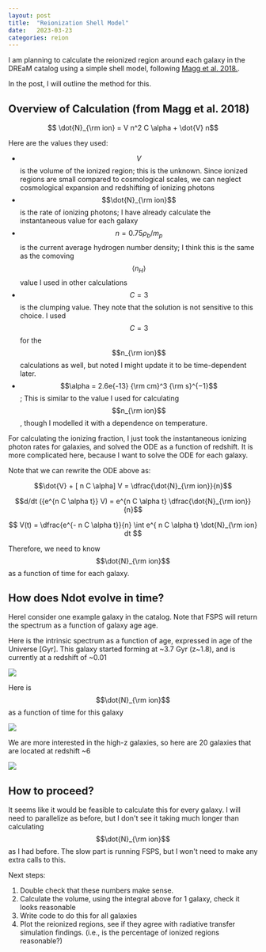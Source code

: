 ```yaml
---
layout: post
title:  "Reionization Shell Model"
date:   2023-03-23
categories: reion
---
```


I am planning to calculate the reionized region around each galaxy in the DREaM catalog using a simple shell model, following <a href="https://ui.adsabs.harvard.edu/abs/2018MNRAS.473.5308M/abstract">Magg et al. 2018.</a>.

In the post, I will outline the method for this.


## Overview of Calculation (from Magg et al. 2018)

$$ \dot{N}_{\rm ion} = V n^2 C \alpha + \dot{V} n$$


Here are the values they used:
- $$V$$ is the volume of the ionized region; this is the unknown.  Since ionized regions are small compared to cosmological scales, we can neglect cosmological expansion and redshifting of ionizing photons
- $$\dot{N}_{\rm ion}$$ is the rate of ionizing photons; I have already calculate the instantaneous value for each galaxy
- $$n=0.75 \rho_b/m_p$$ is the current average hydrogen number density; I think this is the same as the comoving $$\langle n_H \rangle$$ value I used in other calculations
- $$C=3$$ is the clumping value. They note that the solution is not sensitive to this choice. I used $$C=3$$ for the $$n_{\rm ion}$$ calculations as well, but noted I might update it to be time-dependent later.
- $$\alpha = 2.6e{-13} {\rm cm}^3 {\rm s}^{−1}$$; This is similar to the value I used for calculating $$n_{\rm ion}$$, though I modelled it with a dependence on temperature.


For calculating the ionizing fraction, I just took the instantaneous ionizing photon rates for galaxies, and solved the ODE as a function of redshift. It is more complicated here, because I want to solve the ODE for each galaxy.


Note that we can rewrite the ODE above as:

$$\dot{V} + [ n C \alpha] V = \dfrac{\dot{N}_{\rm ion}}{n}$$

$$d/dt ({e^{n C \alpha t}} V) = e^{n C \alpha t} \dfrac{\dot{N}_{\rm ion}}{n}$$

$$ V(t) = \dfrac{e^{- n C \alpha t}}{n} \int e^{ n C \alpha t} \dot{N}_{\rm ion} dt $$

Therefore, we need to know  $$\dot{N}_{\rm ion}$$ as a function of time for each galaxy.

## How does Ndot evolve in time?

HereI consider one example galaxy in the catalog. Note that FSPS will return the spectrum as a function of galaxy age age.

Here is the intrinsic spectrum as a function of age, expressed in age of the Universe [Gyr]. This galaxy started forming at ~3.7 Gyr (z~1.8), and is currently at a redshift of ~0.01


<img src="{{ site.baseurl }}/assets/plots/20230323_fnu_vs_t.png">


Here is $$\dot{N}_{\rm ion}$$ as a function of time for this galaxy

<img src="{{ site.baseurl }}/assets/plots/20230323_Ndot_vs_t_1.png">

We are  more interested in the high-z galaxies, so here are 20 galaxies that are located at redshift ~6

<img src="{{ site.baseurl }}/assets/plots/20230323_Ndot_vs_t.png">


## How to proceed?

It seems like it would be feasible to calculate this for every galaxy. I will need to parallelize as before, but I don't see it taking much longer than calculating $$\dot{N}_{\rm ion}$$ as I had before. The slow part is running FSPS, but I won't need to make any extra calls to this.

Next steps:
1. Double check that these numbers make sense.
2. Calculate the volume, using the integral above for 1 galaxy, check it looks reasonable
3. Write code to do this for all galaxies
4. Plot the reionized regions, see if they agree with radiative transfer simulation findings. (i.e., is the percentage of ionized regions reasonable?)

